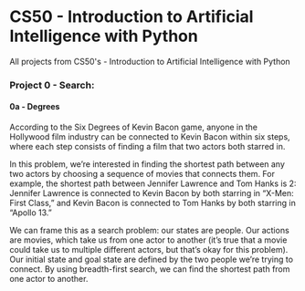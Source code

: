 # CS50 - Introduction to Artificial Intelligence with Python

 All projects from CS50's - Introduction to Artificial Intelligence with Python


### Project 0 - Search:

#### 0a - Degrees
  According to the Six Degrees of Kevin Bacon game, anyone in the Hollywood film industry can be connected to Kevin Bacon within six steps, where each step consists of finding a film that two actors both starred in.
  
  In this problem, we’re interested in finding the shortest path between any two actors by choosing a sequence of movies that connects them. For example, the shortest path between Jennifer Lawrence and Tom Hanks is 2: Jennifer Lawrence is connected to Kevin Bacon by both starring in “X-Men: First Class,” and Kevin Bacon is connected to Tom Hanks by both starring in “Apollo 13.”
  
  We can frame this as a search problem: our states are people. Our actions are movies, which take us from one actor to another (it’s true that a movie could take us to multiple different actors, but that’s okay for this problem). Our initial state and goal state are defined by the two people we’re trying to connect. By using breadth-first search, we can find the shortest path from one actor to another. 
